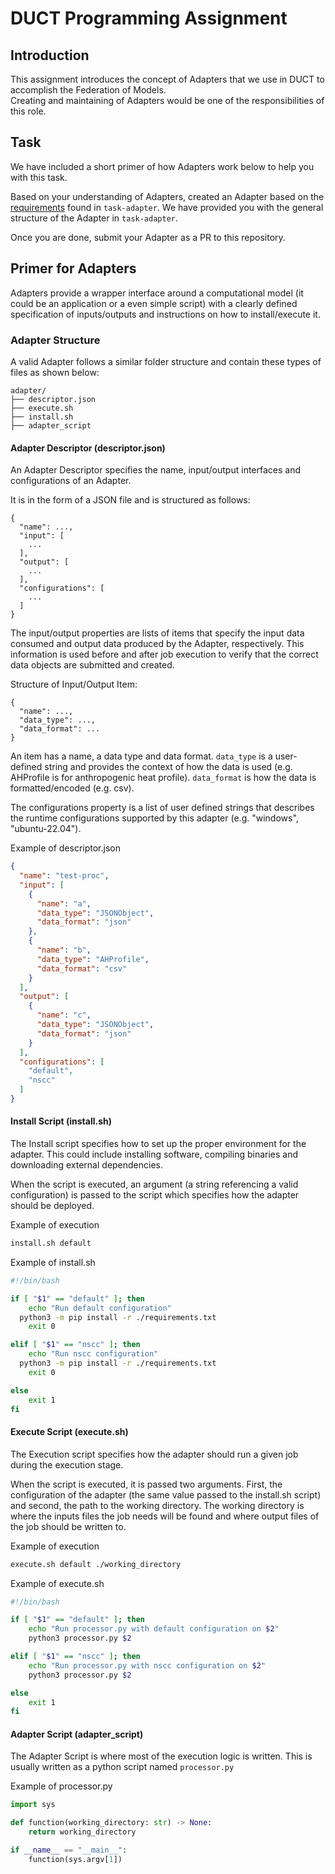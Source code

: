 # DUCT Programming Assignment 
## Introduction
This assignment introduces the concept of Adapters that we use in DUCT to accomplish the Federation of Models.  
Creating and maintaining of Adapters would be one of the responsibilities of this role.

## Task
We have included a short primer of how Adapters work below to help you with this task. 

Based on your understanding of Adapters, created an Adapter based on the [requirements](task-adapter/README.md) found in `task-adapter`. We have provided you with the general structure of the Adapter in `task-adapter`.

Once you are done, submit your Adapter as a PR to this repository.

## Primer for Adapters
Adapters provide a wrapper interface around a computational model (it could be an application or a even simple script) with a clearly defined specification of inputs/outputs and instructions on how to install/execute it.

### Adapter Structure
A valid Adapter follows a similar folder structure and contain these types of files as shown below:

```
adapter/
├── descriptor.json
├── execute.sh
├── install.sh
├── adapter_script
```

#### Adapter Descriptor (descriptor.json)
An Adapter Descriptor specifies the name, input/output interfaces and configurations of an Adapter.

It is in the form of a JSON file and is structured as follows:

```
{
  "name": ...,
  "input": [
    ...
  ],
  "output": [
    ...
  ],
  "configurations": [
    ...
  ]
}
```

The input/output properties are lists of items that specify the input data consumed and output data produced by the Adapter, respectively. This information is used before and after job execution to verify that the correct data objects are submitted and created.

Structure of Input/Output Item:
```
{
  "name": ...,
  "data_type": ...,
  "data_format": ...
}
```

An item has a name, a data type and data format. `data_type` is a user-defined string and provides the context of how the data is used (e.g. AHProfile is for anthropogenic heat profile). `data_format` is how the data is formatted/encoded (e.g. csv).

The configurations property is a list of user defined strings that describes the runtime configurations supported by this adapter (e.g. "windows", "ubuntu-22.04").

Example of descriptor.json
```json
{
  "name": "test-proc",
  "input": [
    {
      "name": "a",
      "data_type": "JSONObject",
      "data_format": "json"
    },
    {
      "name": "b",
      "data_type": "AHProfile",
      "data_format": "csv"
    }
  ],
  "output": [
    {
      "name": "c",
      "data_type": "JSONObject",
      "data_format": "json"
    }
  ],
  "configurations": [
    "default", 
    "nscc"
  ]
}
```

#### Install Script (install.sh)
The Install script specifies how to set up the proper environment for the adapter. This could include installing software, compiling binaries and downloading external dependencies.

When the script is executed, an argument (a string referencing a valid configuration) is passed to the script which specifies how the adapter should be deployed.

Example of execution
```bash
install.sh default 
```

Example of install.sh
```bash
#!/bin/bash

if [ "$1" == "default" ]; then
    echo "Run default configuration"
  python3 -m pip install -r ./requirements.txt
    exit 0

elif [ "$1" == "nscc" ]; then
    echo "Run nscc configuration"
  python3 -m pip install -r ./requirements.txt
    exit 0

else
    exit 1
fi
```

#### Execute Script (execute.sh)
The Execution script specifies how the adapter should run a given job during the execution stage.

When the script is executed, it is passed two arguments. First, the configuration of the adapter (the same value passed to the install.sh script) and second, the path to the working directory. The working directory is where the inputs files the job needs will be found and where output files of the job should be written to.

Example of execution
```bash
execute.sh default ./working_directory
```

Example of execute.sh
```bash
#!/bin/bash 

if [ "$1" == "default" ]; then
    echo "Run processor.py with default configuration on $2"
    python3 processor.py $2

elif [ "$1" == "nscc" ]; then
    echo "Run processor.py with nscc configuration on $2"
    python3 processor.py $2

else
    exit 1
fi
```

#### Adapter Script (adapter_script)
The Adapter Script is where most of the execution logic is written. This is usually written as a python script named `processor.py`

Example of processor.py
```python
import sys

def function(working_directory: str) -> None:
    return working_directory

if __name__ == "__main__":
    function(sys.argv[1])
```
